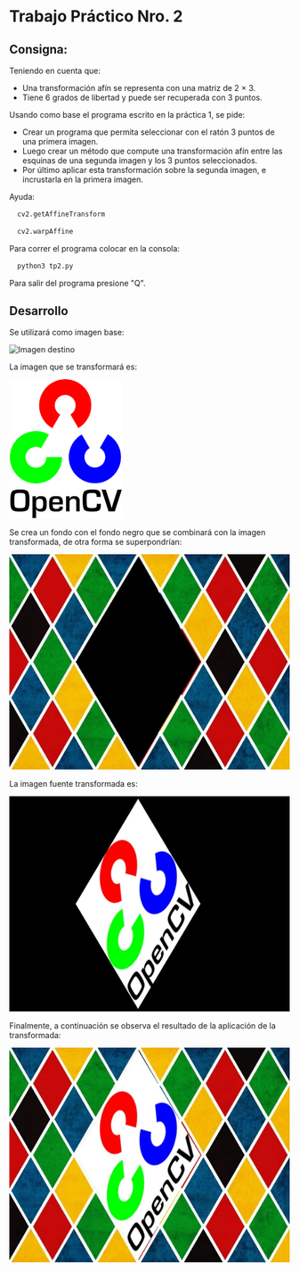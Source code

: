 # Trabajo Práctico Nro. 2

## Consigna: 
Teniendo en cuenta que:
- Una transformación afín se representa con una matriz de 2 × 3.
- Tiene 6 grados de libertad y puede ser recuperada con 3 puntos.

Usando como base el programa escrito en la práctica 1, se pide: 

- Crear un programa que permita seleccionar con el ratón 3 puntos de una primera imagen.
- Luego crear un método que compute una transformación afín entre las esquinas de
una segunda imagen y los 3 puntos seleccionados.
- Por último aplicar esta transformación sobre la segunda imagen, e incrustarla en la
primera imagen.

Ayuda: 

```sh
  cv2.getAffineTransform
  ```
```sh
  cv2.warpAffine
  ```

Para correr el programa colocar en la consola:
```sh
  python3 tp2.py
  ```

Para salir del programa presione "Q".

## Desarrollo

Se utilizará como imagen base:

![Imagen destino](FuenteSRC.jpg)

La imagen que se transformará es: 

![Imagen fuente](FuenteSRC.png)

Se crea un fondo con el fondo negro que se combinará con la imagen transformada, de otra forma se superpondrían: 

![Imagen fuente](back.jpg)

La imagen fuente transformada es: 

![Imagen fuente](front.jpg)

Finalmente, a continuación se observa el resultado de la aplicación de la transformada: 

![Resultado](resultado_tp2.jpg)

